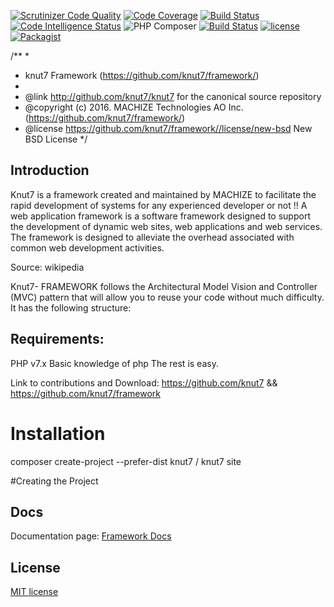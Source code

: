 [![Scrutinizer Code Quality](https://scrutinizer-ci.com/g/knut7/framework/badges/quality-score.png?b=master)](https://scrutinizer-ci.com/g/knut7/framework/?branch=master)
[![Code Coverage](https://scrutinizer-ci.com/g/knut7/framework/badges/coverage.png?b=master)](https://scrutinizer-ci.com/g/knut7/framework/?branch=master)
[![Build Status](https://scrutinizer-ci.com/g/knut7/framework/badges/build.png?b=master)](https://scrutinizer-ci.com/g/knut7/framework/build-status/master)
[![Code Intelligence Status](https://scrutinizer-ci.com/g/knut7/framework/badges/code-intelligence.svg?b=master)](https://scrutinizer-ci.com/code-intelligence)
![PHP Composer](https://github.com/knut7/framework/workflows/PHP%20Composer/badge.svg)
[![Build Status](https://travis-ci.org/knut7/framework.svg?branch=master)](https://travis-ci.org/Knut7/framework)
[![license](https://img.shields.io/github/license/Knut7/framework.svg)]()
[![Packagist](https://img.shields.io/packagist/v/Knut7/framework.svg)]()

/**
 *
 * knut7 Framework (https://github.com/knut7/framework/)
 *
 * @link      http://github.com/knut7/knut7 for the canonical source repository
 * @copyright (c) 2016.  MACHIZE Technologies AO Inc. (https://github.com/knut7/framework/)
 * @license   https://github.com/knut7/framework//license/new-bsd New BSD License
 */

## Introduction
Knut7 is a framework created and maintained by MACHIZE to facilitate the rapid development of systems for any experienced developer or not !!
A web application framework is a software framework designed to support the development of dynamic web sites, web applications and web services. The framework is designed to alleviate the overhead associated with common web development activities.

Source: wikipedia

Knut7- FRAMEWORK follows the Architectural Model Vision and Controller (MVC) pattern that will allow you to reuse your code without much difficulty. It has the following structure:

## Requirements:
PHP v7.x
Basic knowledge of php
The rest is easy.

Link to contributions and Download: https://github.com/knut7 && https://github.com/knut7/framework


# Installation

composer create-project --prefer-dist knut7 / knut7 site

#Creating the Project

## Docs
Documentation page: [Framework Docs][doc-url]



[doc-url]: https://github.com/knut7/framework/wiki

## License

[MIT license](LICENSE.md)


